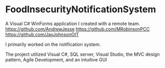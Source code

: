 # FoodInsecurityNotificationSystem
A Visual C# WinForms application I created with a remote team.
https://github.com/AndrewJesse
https://github.com/MRobinsonPCC
https://github.com/JayJohnsonOIT

I primarily worked on the notification system.

The project utilized Visual C#, SQL server, Visual Studio, the MVC design pattern, Agile Development, and an intuitive GUI

